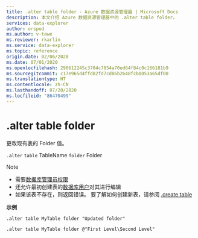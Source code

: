 ```yaml
---
title: .alter table folder - Azure 数据资源管理器 | Microsoft Docs
description: 本文介绍 Azure 数据资源管理器中的 .alter table folder。
services: data-explorer
author: orspod
ms.author: v-tawe
ms.reviewer: rkarlin
ms.service: data-explorer
ms.topic: reference
origin.date: 02/06/2020
ms.date: 07/01/2020
ms.openlocfilehash: 290612245c3704c7854a70ed64f84c0c166181b9
ms.sourcegitcommit: c17e965d4ffd82fd7cd86b2648fcb0053a65df00
ms.translationtype: HT
ms.contentlocale: zh-CN
ms.lasthandoff: 07/20/2020
ms.locfileid: "86470499"
---
```

# <a name="alter-table-folder"></a>.alter table folder

更改现有表的 Folder 值。 

`.alter` `table` TableName `folder` Folder 

> [!NOTE]
> * 需要[数据库管理员权限](../management/access-control/role-based-authorization.md)
> * 还允许最初创建表的[数据库用户](../management/access-control/role-based-authorization.md)对其进行编辑
> * 如果该表不存在，则返回错误。 要了解如何创建新表，请参阅 [.create table](create-table-command.md)

**示例** 

```kusto
.alter table MyTable folder "Updated folder"
```

```kusto
.alter table MyTable folder @"First Level\Second Level"
```